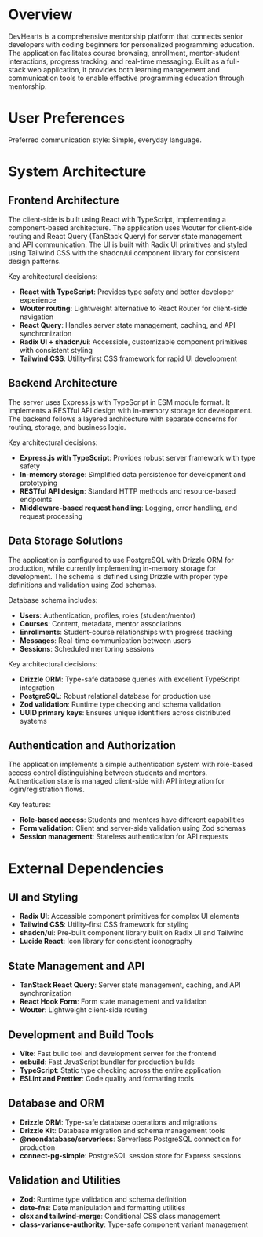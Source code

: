 # Overview

DevHearts is a comprehensive mentorship platform that connects senior developers with coding beginners for personalized programming education. The application facilitates course browsing, enrollment, mentor-student interactions, progress tracking, and real-time messaging. Built as a full-stack web application, it provides both learning management and communication tools to enable effective programming education through mentorship.

# User Preferences

Preferred communication style: Simple, everyday language.

# System Architecture

## Frontend Architecture
The client-side is built using React with TypeScript, implementing a component-based architecture. The application uses Wouter for client-side routing and React Query (TanStack Query) for server state management and API communication. The UI is built with Radix UI primitives and styled using Tailwind CSS with the shadcn/ui component library for consistent design patterns.

Key architectural decisions:
- **React with TypeScript**: Provides type safety and better developer experience
- **Wouter routing**: Lightweight alternative to React Router for client-side navigation
- **React Query**: Handles server state management, caching, and API synchronization
- **Radix UI + shadcn/ui**: Accessible, customizable component primitives with consistent styling
- **Tailwind CSS**: Utility-first CSS framework for rapid UI development

## Backend Architecture
The server uses Express.js with TypeScript in ESM module format. It implements a RESTful API design with in-memory storage for development. The backend follows a layered architecture with separate concerns for routing, storage, and business logic.

Key architectural decisions:
- **Express.js with TypeScript**: Provides robust server framework with type safety
- **In-memory storage**: Simplified data persistence for development and prototyping
- **RESTful API design**: Standard HTTP methods and resource-based endpoints
- **Middleware-based request handling**: Logging, error handling, and request processing

## Data Storage Solutions
The application is configured to use PostgreSQL with Drizzle ORM for production, while currently implementing in-memory storage for development. The schema is defined using Drizzle with proper type definitions and validation using Zod schemas.

Database schema includes:
- **Users**: Authentication, profiles, roles (student/mentor)
- **Courses**: Content, metadata, mentor associations
- **Enrollments**: Student-course relationships with progress tracking
- **Messages**: Real-time communication between users
- **Sessions**: Scheduled mentoring sessions

Key architectural decisions:
- **Drizzle ORM**: Type-safe database queries with excellent TypeScript integration
- **PostgreSQL**: Robust relational database for production use
- **Zod validation**: Runtime type checking and schema validation
- **UUID primary keys**: Ensures unique identifiers across distributed systems

## Authentication and Authorization
The application implements a simple authentication system with role-based access control distinguishing between students and mentors. Authentication state is managed client-side with API integration for login/registration flows.

Key features:
- **Role-based access**: Students and mentors have different capabilities
- **Form validation**: Client and server-side validation using Zod schemas
- **Session management**: Stateless authentication for API requests

# External Dependencies

## UI and Styling
- **Radix UI**: Accessible component primitives for complex UI elements
- **Tailwind CSS**: Utility-first CSS framework for styling
- **shadcn/ui**: Pre-built component library built on Radix UI and Tailwind
- **Lucide React**: Icon library for consistent iconography

## State Management and API
- **TanStack React Query**: Server state management, caching, and API synchronization
- **React Hook Form**: Form state management and validation
- **Wouter**: Lightweight client-side routing

## Development and Build Tools
- **Vite**: Fast build tool and development server for the frontend
- **esbuild**: Fast JavaScript bundler for production builds
- **TypeScript**: Static type checking across the entire application
- **ESLint and Prettier**: Code quality and formatting tools

## Database and ORM
- **Drizzle ORM**: Type-safe database operations and migrations
- **Drizzle Kit**: Database migration and schema management tools
- **@neondatabase/serverless**: Serverless PostgreSQL connection for production
- **connect-pg-simple**: PostgreSQL session store for Express sessions

## Validation and Utilities
- **Zod**: Runtime type validation and schema definition
- **date-fns**: Date manipulation and formatting utilities
- **clsx and tailwind-merge**: Conditional CSS class management
- **class-variance-authority**: Type-safe component variant management